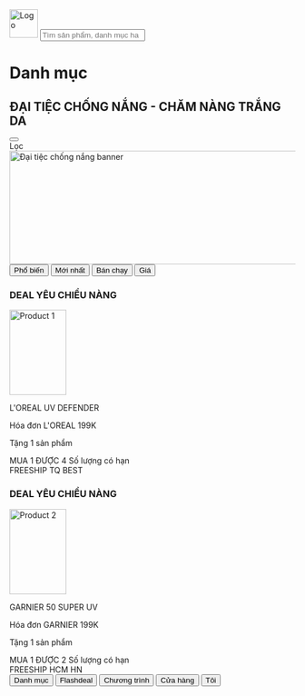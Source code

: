 <html lang="en">
 <head>
  <meta charset="utf-8"/>
  <meta content="width=device-width, initial-scale=1.0" name="viewport"/>
  <title>
   Web Page
  </title>
  <script src="https://cdn.tailwindcss.com">
  </script>
  <link href="https://cdnjs.cloudflare.com/ajax/libs/font-awesome/5.15.3/css/all.min.css" rel="stylesheet"/>
 </head>
 <body class="bg-white text-gray-800">
  <!-- Header -->
  <div class="flex items-center justify-between p-4 border-b">
   <div class="flex items-center">
    <img alt="Logo" class="h-10 w-10" height="50" src="https://storage.googleapis.com/a1aa/image/c7Wj8mxqzCxjbQflf-0ZmNxhDOyyLHYDgtpxQrTSACc.jpg" width="50"/>
    <input class="ml-4 p-2 border rounded w-full max-w-xs" placeholder="Tìm sản phẩm, danh mục ha" type="text"/>
   </div>
   <div class="flex items-center space-x-4">
    <i class="fas fa-question-circle text-xl">
    </i>
    <i class="fas fa-shopping-cart text-xl">
    </i>
   </div>
  </div>
  <!-- Main Content -->
  <div class="p-4">
   <h1 class="text-2xl font-bold">
    Danh mục
   </h1>
   <h2 class="text-3xl font-bold mt-2">
    ĐẠI TIỆC CHỐNG NẮNG - CHĂM NÀNG TRẮNG DA
   </h2>
   <div class="flex items-center justify-between mt-2">
    <button class="text-lg">
     <i class="fas fa-chevron-left">
     </i>
    </button>
    <div class="flex items-center space-x-2">
     <span class="text-lg">
      Lọc
     </span>
     <i class="fas fa-sliders-h text-lg">
     </i>
    </div>
   </div>
   <!-- Banner -->
   <div class="mt-4">
    <img alt="Đại tiệc chống nắng banner" class="w-full" height="200" src="https://storage.googleapis.com/a1aa/image/lVK7usd7XiUVj-u_idt6KO5IWvzf-FzNQ--9RRK0o8U.jpg" width="600"/>
   </div>
   <!-- Tabs -->
   <div class="flex justify-between mt-4 border-b">
    <button class="py-2 px-4 text-lg font-semibold">
     Phổ biến
    </button>
    <button class="py-2 px-4 text-lg">
     Mới nhất
    </button>
    <button class="py-2 px-4 text-lg">
     Bán chạy
    </button>
    <button class="py-2 px-4 text-lg">
     Giá
     <i class="fas fa-sort-down">
     </i>
    </button>
   </div>
   <!-- Products -->
   <div class="grid grid-cols-1 md:grid-cols-2 gap-4 mt-4">
    <!-- Product 1 -->
    <div class="border p-4">
     <h3 class="text-xl font-bold">
      DEAL YÊU CHIỀU NÀNG
     </h3>
     <div class="flex space-x-4 mt-2">
      <img alt="Product 1" class="w-1/3" height="150" src="https://storage.googleapis.com/a1aa/image/kTw9V4j_gM-WPnJDuxQf-BG7DE6mm1KeL08d6ErZcx0.jpg" width="100"/>
      <div class="w-2/3">
       <p class="text-lg">
        L'OREAL UV DEFENDER
       </p>
       <p class="text-sm">
        Hóa đơn L'OREAL 199K
       </p>
       <p class="text-sm">
        Tặng 1 sản phẩm
       </p>
      </div>
     </div>
     <div class="mt-2">
      <span class="text-red-600 font-bold">
       MUA 1 ĐƯỢC 4
      </span>
      <span class="text-sm text-gray-600">
       Số lượng có hạn
      </span>
      </div>
     <div class="flex justify-between mt-2">
      <span class="bg-blue-600 text-white py-1 px-2 rounded">
       FREESHIP TQ
      </span>
      <span class="bg-red-600 text-white py-1 px-2 rounded">
       BEST
      </span>
     </div>
    </div>
    <!-- Product 2 -->
    <div class="border p-4">
     <h3 class="text-xl font-bold">
      DEAL YÊU CHIỀU NÀNG
     </h3>
     <div class="flex space-x-4 mt-2">
      <img alt="Product 2" class="w-1/3" height="150" src="https://storage.googleapis.com/a1aa/image/JcZYMr3QIwneqOdE0rN_LbLCj5TI-nlkkXwnPSL0Sgg.jpg" width="100"/>
      <div class="w-2/3">
       <p class="text-lg">
        GARNIER 50 SUPER UV
       </p>
       <p class="text-sm">
        Hóa đơn GARNIER 199K
       </p>
       <p class="text-sm">
        Tặng 1 sản phẩm
       </p>
      </div>
     </div>
     <div class="mt-2">
      <span class="text-red-600 font-bold">
       MUA 1 ĐƯỢC 2
      </span>
      <span class="text-sm text-gray-600">
       Số lượng có hạn
      </span>
     </div>
     <div class="flex justify-between mt-2">
      <span class="bg-blue-600 text-white py-1 px-2 rounded">
       FREESHIP HCM HN
      </span>
     </div>
    </div>
   </div>
  </div>
  <!-- Footer -->
  <div class="fixed bottom-0 left-0 right-0 bg-white border-t p-2 flex justify-around">
   <button class="flex flex-col items-center">
    <i class="fas fa-bars text-xl">
    </i>
    <span class="text-sm">
     Danh mục
    </span>
   </button>
   <button class="flex flex-col items-center">
    <i class="fas fa-bolt text-xl">
    </i>
    <span class="text-sm">
     Flashdeal
    </span>
   </button>
   <button class="flex flex-col items-center">
    <i class="fas fa-star text-xl">
    </i>
    <span class="text-sm">
     Chương trình
    </span>
   </button>
   <button class="flex flex-col items-center">
    <i class="fas fa-store text-xl">
    </i>
    <span class="text-sm">
     Cửa hàng
    </span>
   </button>
   <button class="flex flex-col items-center">
    <i class="fas fa-user text-xl">
    </i>
    <span class="text-sm">
     Tôi
    </span>
   </button>
  </div>
 </body>
</html>
